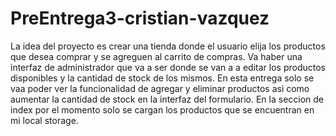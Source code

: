 # PreEntrega3-cristian-vazquez
La idea del proyecto es crear una tienda donde el usuario elija los productos que desea comprar y se agreguen al carrito de compras. Va haber una interfaz de administrador que va a ser donde se van a a editar los productos disponibles y la cantidad de stock de los mismos. En esta entrega solo se vaa poder ver la funcionalidad de agregar y eliminar productos asi como aumentar la cantidad de stock en la interfaz del formulario. En la seccion de index por el  momento solo se cargan los productos que se encuentran en mi local storage. 